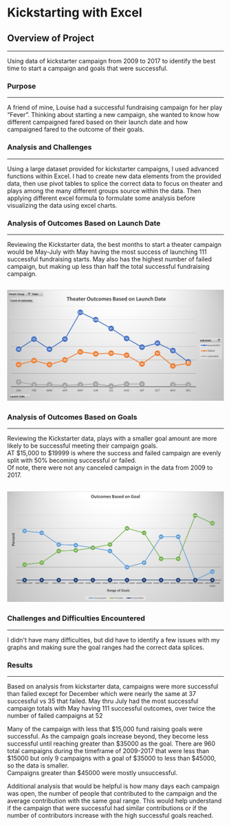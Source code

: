 # Kickstarting with Excel

## Overview of Project
---
Using data of kickstarter campaign from 2009 to 2017 to identify the best time to start a campaign and goals that were successful.  

### Purpose
---
A friend of mine, Louise had a successful fundraising campaign for her play “Fever”.  Thinking about starting a new campaign, 
she wanted to know how different campaigned fared based on their launch date and how campaigned fared to the outcome of their goals. 

### Analysis and Challenges
---
Using a large dataset provided for kickstarter campaigns, I used advanced functions within Excel.  I had to create new data 
elements from the provided data, then use pivot tables to splice the correct data to focus on theater and plays among the many 
different groups source within the data.  Then applying different excel formula to formulate some analysis before visualizing 
the data using excel charts.  

### Analysis of Outcomes Based on Launch Date
---
Reviewing the Kickstarter data, the best months to start a theater campaign would be May-July with May having the most success
of launching 111 successful fundraising starts.  May also has the highest number of failed campaign, but making up less than half
the total successful fundraising campaign.
 
![Theater Outcomes by Launch Date](/Theater_Outcomes_vs_Launch.png) 
---
### Analysis of Outcomes Based on Goals
---
Reviewing the Kickstarter data, plays with a smaller goal amount are more likely to be successful meeting their campaign goals.  
AT $15,000 to $19999 is where the success and failed campaign are evenly split with 50% becoming successful or failed.  
Of note, there were not any canceled campaign in the data from 2009 to 2017. 

![Outcomes Based on Goal](/Outcomes_vs_Goals.png)   
---
### Challenges and Difficulties Encountered
---
I didn't have many difficulties, but did have to identify a few issues with my graphs and making sure the goal ranges 
had the correct data splices.

### Results
---
Based on analysis from kickstarter data, campaigns were more successful than failed except for December which were nearly 
the same at 37 successful vs 35 that failed.  May thru July had the most successful campaign totals with May having 111 successful 
outcomes, over twice the number of failed campaigns at 52 

Many of the campaign with less that $15,000 fund raising goals were successful.  As the campaign goals increase beyond, they 
become less successful until reaching greater than $35000 as the goal.  There are 960 total campaigns during the timeframe 
of 2009-2017 that were less than $15000 but only 9 campaigns with a goal of $35000 to less than $45000, so the data is smaller.  
Campaigns greater than $45000 were mostly unsuccessful.  

Additional analysis that would be helpful is how many days each campaign was open, the number of people that contributed 
to the campaign and the average contribution with the same goal range.  This would help understand if the campaign that were 
successful had similar contributions or if the number of contributors increase with the high successful goals reached. 

